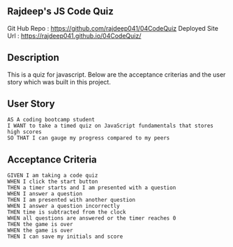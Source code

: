 ## Rajdeep's JS Code Quiz
Git Hub Repo : https://github.com/rajdeep041/04CodeQuiz
Deployed Site Url : https://rajdeep041.github.io/04CodeQuiz/

## Description
This is a quiz for javascript. Below are the acceptance criterias and the user story which was built in this project. 

## User Story
```
AS A coding bootcamp student
I WANT to take a timed quiz on JavaScript fundamentals that stores high scores
SO THAT I can gauge my progress compared to my peers
```

## Acceptance Criteria

```
GIVEN I am taking a code quiz
WHEN I click the start button
THEN a timer starts and I am presented with a question
WHEN I answer a question
THEN I am presented with another question
WHEN I answer a question incorrectly
THEN time is subtracted from the clock
WHEN all questions are answered or the timer reaches 0
THEN the game is over
WHEN the game is over
THEN I can save my initials and score
```